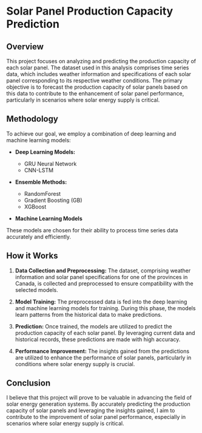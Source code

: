 # Solar Panel Production Capacity Prediction

## Overview

This project focuses on analyzing and predicting the production capacity of each solar panel. The dataset used in this analysis comprises time series data, which includes weather information and specifications of each solar panel corresponding to its respective weather conditions. The primary objective is to forecast the production capacity of solar panels based on this data to contribute to the enhancement of solar panel performance, particularly in scenarios where solar energy supply is critical.

## Methodology

To achieve our goal, we employ a combination of deep learning and machine learning models:

- **Deep Learning Models:**
  - GRU Neural Network
  - CNN-LSTM

- **Ensemble Methods:**
  - RandomForest
  - Gradient Boosting (GB)
  - XGBoost

- **Machine Learning Models**

These models are chosen for their ability to process time series data accurately and efficiently.

## How it Works

1. **Data Collection and Preprocessing:** The dataset, comprising weather information and solar panel specifications for one of the provinces in Canada, is collected and preprocessed to ensure compatibility with the selected models.

2. **Model Training:** The preprocessed data is fed into the deep learning and machine learning models for training. During this phase, the models learn patterns from the historical data to make predictions.

3. **Prediction:** Once trained, the models are utilized to predict the production capacity of each solar panel. By leveraging current data and historical records, these predictions are made with high accuracy.

4. **Performance Improvement:** The insights gained from the predictions are utilized to enhance the performance of solar panels, particularly in conditions where solar energy supply is crucial.

## Conclusion

I believe that this project will prove to be valuable in advancing the field of solar energy generation systems. By accurately predicting the production capacity of solar panels and leveraging the insights gained, I aim to contribute to the improvement of solar panel performance, especially in scenarios where solar energy supply is critical.
